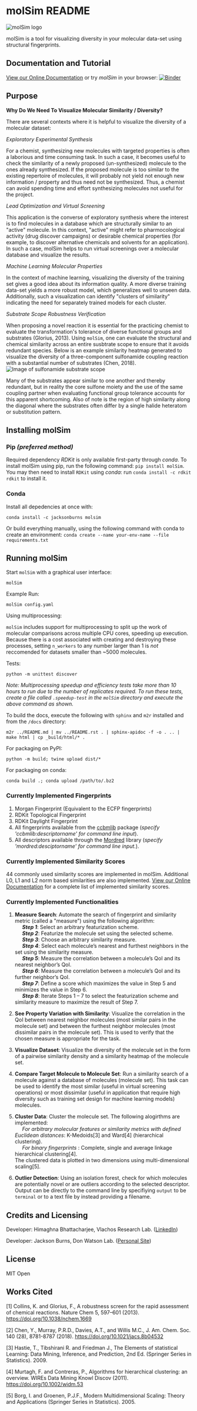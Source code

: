 # molSim README

![molSim logo](interfaces/UI/molSim-logo.png)

molSim is a tool for visualizing diversity in your molecular data-set using structural fingerprints. 

## Documentation and Tutorial
[View our Online Documentation](https://himaghna.github.io/molSim/) or try _molSim_ in your browser: [![Binder](https://mybinder.org/badge_logo.svg)](https://gesis.mybinder.org/binder/v2/gh/himaghna/molSim/892e5909938e6f212059680c31fb85544fbc67a0)

## Purpose

__Why Do We Need To Visualize Molecular Similarity / Diversity?__

There are several contexts where it is helpful to visualize the diversity of a molecular dataset:

_Exploratory Experimental Synthesis_

For a chemist, synthesizing new molecules with targeted properties is often a laborious and time consuming task.
In such a case, it becomes useful to check the similarity of a newly proposed (un-synthesized) molecule to the ones already synthesized.
If the proposed molecule is too similar to the existing repertoire of molecules, it will probably not yield not enough new information /
property and thus need not be synthesized. Thus, a chemist can avoid spending
time and effort synthesizing molecules not useful for the project.

_Lead Optimization and Virtual Screening_

This application is the converse of exploratory synthesis where the interest is to find molecules in a database which are structurally similar to an "active" molecule. In this context, "active" might refer to pharmocological activity (drug discover campaigns) or desirable chemical properties (for example, to discover alternative chemicals and solvents for an application). In such a case, molSim helps to run virtual screenings over a molecular database and visualize the results.

_Machine Learning Molecular Properties_

In the context of machine learning, visualizing the diversity of the training set gives a good idea about its information quality.
A more diverse training data-set yields a more robust model, which generalizes well to unseen data. Additionally, such a visualization can 
identify "clusters of similarity" indicating the need for separately trained models for each cluster.

_Substrate Scope Robustness Verification_

When proposing a novel reaction it is essential for the practicing chemist to evaluate the transformation's tolerance of diverse functional groups and substrates (Glorius, 2013). Using `molSim`, one can evaluate the structural and chemical similarity across an entire susbtrate scope to ensure that it avoids redundant species. Below is an example similarity heatmap generated to visualize the diversity of a three-component sulfonamide coupling reaction with a substantial number of substrates (Chen, 2018).
![Image of sulfonamide substrate scope](tests/sulfonamide-substrate-scope.png)

Many of the substrates appear similar to one another and thereby redundant, but in reality the core sulfone moiety and the use of the same coupling partner when evaluating functional group tolerance accounts for this apparent shortcoming. Also of note is the region of high similarity along the diagonal where the substrates often differ by a single halide heteratom or substitution pattern.

## Installing molSim
### Pip _(preferred method)_
Required dependency _RDKit_ is only available first-party through _conda_. To install molSim using pip, run the following command: `pip install molSim`. You may then need to install `RDKit` using _conda_: run `conda install -c rdkit rdkit` to install it. 

### Conda
Install all depedencies at once with:

`conda install -c jacksonburns molsim`

Or build everything manually, using the following command with conda to create an environment:
`conda create --name your-env-name --file requirements.txt`

## Running molSim
Start `molSim` with a graphical user interface:

`molSim`

Example Run:

`molSim config.yaml`

Using multiprocessing:

`molSim` includes support for multiprocessing to split up the work of molecular comparisons across multiple CPU cores, speeding up execution. Because there is a cost associated with creating and destroying these processes, setting `n_workers` to any number larger than 1 is _not_ reccomended for datasets smaller than ~5000 molecules.

Tests:

`python -m unittest discover`

_Note: Multiprocessing speedup and efficiency tests take more than 10 hours to run due to the number of replicates required. To run these tests, create a file called `.speedup-test` in the `molSim` directory and execute the above command as shown._

To build the docs, execute the following with `sphinx` and `m2r` installed and from the `/docs` directory:

`m2r ../README.md | mv ../README.rst . | sphinx-apidoc -f -o . .. | make html | cp _build/html/* .`

For packaging on PyPI:

`python -m build; twine upload dist/*`

For packaging on conda:

`conda build .; conda upload /path/to/.bz2`

### Currently Implemented Fingerprints

1. Morgan Fingerprint (Equivalent to the ECFP fingerprints)
2. RDKit Topological Fingerprint
3. RDKit Daylight Fingerprint
4. All fingerprints available from the [ccbmlib](https://github.com/vogt-m/ccbmlib) package (_specify 'ccbmlib:descriptorname' for command line input_).
5. All descriptors available through the [Mordred](https://github.com/mordred-descriptor/mordred) library (_specify 'mordred:desciptorname' for command line input._).

### Currently Implemented Similarity Scores

44 commonly used similarity scores are implemented in molSim.
Additional L0, L1 and L2 norm based similarities are also implemented. [View our Online Documentation](https://himaghna.github.io/molSim/) for a complete list of implemented similarity scores.


### Currently Implemented Functionalities

1. <b> Measure Search</b>: Automate the search of fingerprint and similarity metric (called a "measure") using the following algorithm: \
&nbsp;&nbsp;&nbsp;&nbsp;    <b><i>Step 1</b></i>: Select an arbitrary featurization scheme. \
&nbsp;&nbsp;&nbsp;&nbsp;    <b><i>Step 2</b></i>: Featurize the molecule set using the selected scheme.  \
&nbsp;&nbsp;&nbsp;&nbsp;    <b><i>Step 3</b></i>: Choose an arbitrary similarity measure. \
&nbsp;&nbsp;&nbsp;&nbsp;    <b><i>Step 4</b></i>: Select each molecule’s nearest and furthest neighbors in the set using the similarity measure. \
&nbsp;&nbsp;&nbsp;&nbsp;    <b><i>Step 5</b></i>: Measure the correlation between a molecule’s QoI and its nearest neighbor’s QoI. \
&nbsp;&nbsp;&nbsp;&nbsp;    <b><i>Step 6</b></i>: Measure the correlation between a molecule’s QoI and its further neighbor’s QoI. \
&nbsp;&nbsp;&nbsp;&nbsp;    <b><i>Step 7</b></i>: Define a score which maximizes the value in Step 5 and minimizes the value in Step 6. \
&nbsp;&nbsp;&nbsp;&nbsp;    <b><i>Step 8</b></i>: Iterate Steps 1 – 7 to select the featurization scheme and similarity measure to maximize the result of Step 7. 
2. <b>See Property Variation with Similarity</b>: Visualize the correlation in the QoI between nearest neighbor molecules (most similar pairs in the molecule set) and between the furthest neighbor molecules (most dissimilar pairs in the molecule set). This is used to verify that the chosen measure is appropriate for the task.

3. <b>Visualize Dataset</b>: Visualize the diversity of the molecule set in the form of a pairwise similarity density and a similarity heatmap of the molecule set.

4. <b>Compare Target Molecule to Molecule Set</b>: Run a similarity search of a molecule against a database of molecules (molecule set). This task can be used to identify the most similar (useful in virtual screening operations) or most dissimilar (useful in application that require high diversity such as training set design for machine learning models) molecules.

5. <b>Cluster Data</b>: Cluster the molecule set. The following alogirthms are implemented: \
&nbsp;&nbsp;&nbsp;&nbsp;    <i>For arbitrary molecular features or similarity metrics with defined Euclidean distances</i>: K-Medoids[3] and Ward[4] (hierarchical clustering). \
&nbsp;&nbsp;&nbsp;&nbsp;    <i>For binary fingerprints </i>: Complete, single and average linkage hierarchical clustering[4]. \
The clustered data is plotted in two dimensions using multi-dimensional scaling[5].

6. <b>Outlier Detection</b>: Using an isolation forest, check for which molecules are potentially novel or are outliers according to the selected descriptor. Output can be directly to the command line by specifiying `output` to be `terminal` or to a text file by instead providing a filename.

## Credits and Licensing

Developer: Himaghna Bhattacharjee, Vlachos Research Lab. ([LinkedIn](www.linkedin.com/in/himaghna-bhattacharjee))

Developer: Jackson Burns, Don Watson Lab. ([Personal Site](https://www.jacksonwarnerburns.com/))

## License
MIT Open

## Works Cited
[1] Collins, K. and Glorius, F., A robustness screen for the rapid assessment of chemical reactions. Nature Chem 5, 597–601 (2013). https://doi.org/10.1038/nchem.1669

[2] Chen, Y., Murray, P.R.D., Davies, A.T., and Willis M.C., J. Am. Chem. Soc. 140 (28), 8781-8787 (2018). https://doi.org/10.1021/jacs.8b04532

[3] Hastie, T., Tibshirani R. and Friedman J., The Elements of statistical Learning: Data Mining, Inference, and Prediction, 2nd Ed.  (Springer Series in Statistics). 2009.

[4] Murtagh, F. and Contreras, P., Algorithms for hierarchical clustering: an overview. WIREs Data Mining Knowl Discov (2011). https://doi.org/10.1002/widm.53

[5] Borg, I. and Groenen, P.J.F., Modern Multidimensional Scaling: Theory and Applications (Springer Series in Statistics). 2005.



